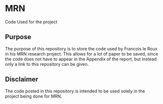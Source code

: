 # MRN
Code Used for the project
## Purpose
The purpose of this repository is to store the code used by Francois le Roux in his MRN research project. This allows for a lot of paper to be saved, since the code does not have to appear in the Appendix of the report, but instead only a link to this repository can be given.

## Disclaimer
The code posted in this repository is intended to be used solely in the project being done for MRN.
